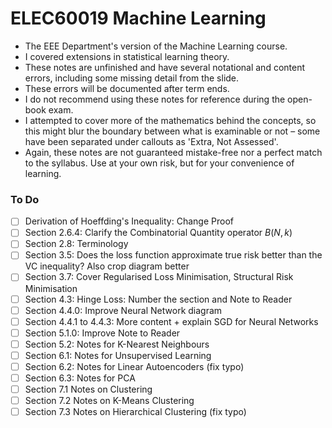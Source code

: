 # ELEC60019 Machine Learning

- The EEE Department's version of the Machine Learning course.
- I covered extensions in statistical learning theory.
- These notes are unfinished and have several notational and content errors, including some missing detail from the slide. 
- These errors will be documented after term ends. 
- I do not recommend using these notes for reference during the open-book exam.
- I attempted to cover more of the mathematics behind the concepts, so this might blur the boundary between what is examinable or not – some have been separated under callouts as 'Extra, Not Assessed'.
- Again, these notes are not guaranteed mistake-free nor a perfect match to the syllabus. Use at your own risk, but for your convenience of learning.


### To Do
- [ ] Derivation of Hoeffding's Inequality: Change Proof
- [ ] Section 2.6.4: Clarify the Combinatorial Quantity operator $B(N,k)$
- [ ] Section 2.8: Terminology
- [ ] Section 3.5: Does the loss function approximate true risk better than the VC inequality? Also crop diagram better
- [ ] Section 3.7: Cover Regularised Loss Minimisation, Structural Risk Minimisation
- [ ] Section 4.3: Hinge Loss: Number the section and Note to Reader
- [ ] Section 4.4.0: Improve Neural Network diagram
- [ ] Section 4.4.1 to 4.4.3: More content + explain SGD for Neural Networks
- [ ] Section 5.1.0: Improve Note to Reader
- [ ] Section 5.2: Notes for K-Nearest Neighbours
- [ ] Section 6.1: Notes for Unsupervised Learning
- [ ] Section 6.2: Notes for Linear Autoencoders (fix typo)
- [ ] Section 6.3: Notes for PCA
- [ ] Section 7.1 Notes on Clustering
- [ ] Section 7.2 Notes on K-Means Clustering
- [ ] Section 7.3 Notes on Hierarchical Clustering (fix typo)
